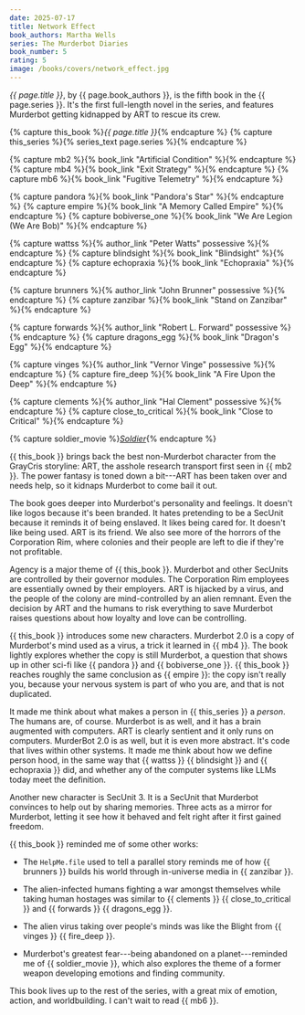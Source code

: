 ```yaml
---
date: 2025-07-17
title: Network Effect
book_authors: Martha Wells
series: The Murderbot Diaries
book_number: 5
rating: 5
image: /books/covers/network_effect.jpg
---
```


<cite class="book-title">{{ page.title }}</cite>, by <span
class="author-name">{{ page.book_authors }}</span>, is the fifth book in the
<span class="book-series">{{ page.series }}</span>. It's the first full-length
novel in the series, and features Murderbot getting kidnapped by ART to rescue
its crew.

{% capture this_book %}<cite class="book-title">{{ page.title }}</cite>{% endcapture %}
{% capture this_series %}{% series_text page.series %}{% endcapture %}

{% capture mb2 %}{% book_link "Artificial Condition" %}{% endcapture %}
{% capture mb4 %}{% book_link "Exit Strategy" %}{% endcapture %}
{% capture mb6 %}{% book_link "Fugitive Telemetry" %}{% endcapture %}

{% capture pandora %}{% book_link "Pandora's Star" %}{% endcapture %}
{% capture empire %}{% book_link "A Memory Called Empire" %}{% endcapture %}
{% capture bobiverse_one %}{% book_link "We Are Legion (We Are Bob)" %}{% endcapture %}

{% capture wattss %}{% author_link "Peter Watts" possessive %}{% endcapture %}
{% capture blindsight %}{% book_link "Blindsight" %}{% endcapture %}
{% capture echopraxia %}{% book_link "Echopraxia" %}{% endcapture %}

{% capture brunners %}{% author_link "John Brunner" possessive %}{% endcapture %}
{% capture zanzibar %}{% book_link "Stand on Zanzibar" %}{% endcapture %}

{% capture forwards %}{% author_link "Robert L. Forward" possessive %}{% endcapture %}
{% capture dragons_egg %}{% book_link "Dragon's Egg" %}{% endcapture %}

{% capture vinges %}{% author_link "Vernor Vinge" possessive %}{% endcapture %}
{% capture fire_deep %}{% book_link "A Fire Upon the Deep" %}{% endcapture %}

{% capture clements %}{% author_link "Hal Clement" possessive %}{% endcapture %}
{% capture close_to_critical %}{% book_link "Close to Critical" %}{% endcapture %}

{% capture soldier_movie %}[<cite class="movie-title">Soldier</cite>][soldier]{% endcapture %}

[soldier]: https://en.wikipedia.org/wiki/Soldier_(1998_American_film)

{{ this_book }} brings back the best non-Murderbot character from the GrayCris
storyline: ART, the asshole research transport first seen in {{ mb2 }}. The
power fantasy is toned down a bit---ART has been taken over and needs help, so
it kidnaps Murderbot to come bail it out.

The book goes deeper into Murderbot's personality and feelings. It doesn't
like logos because it's been branded. It hates pretending to be a SecUnit
because it reminds it of being enslaved. It likes being cared for. It doesn't
like being used. ART is its friend. We also see more of the horrors of the
Corporation Rim, where colonies and their people are left to die if they're
not profitable.

Agency is a major theme of {{ this_book }}. Murderbot and other SecUnits are
controlled by their governor modules. The Corporation Rim employees are
essentially owned by their employers. ART is hijacked by a virus, and the
people of the colony are mind-controlled by an alien remnant. Even the
decision by ART and the humans to risk everything to save Murderbot raises
questions about how loyalty and love can be controlling.

{{ this_book }} introduces some new characters. Murderbot 2.0 is a copy of
Murderbot's mind used as a virus, a trick it learned in {{ mb4 }}. The book
lightly explores whether the copy is still Murderbot, a question that shows up
in other sci-fi like {{ pandora }} and {{ bobiverse_one }}. {{ this_book }}
reaches roughly the same conclusion as {{ empire }}: the copy isn't really
you, because your nervous system is part of who you are, and that is not
duplicated.

It made me think about what makes a person in {{ this_series }} a _person_.
The humans are, of course. Murderbot is as well, and it has a brain augmented
with computers. ART is clearly sentient and it only runs on computers.
MurderBot 2.0 is as well, but it is even more abstract. It's code that lives
within other systems. It made me think about how we define person hood, in the
same way that {{ wattss }} {{ blindsight }} and {{ echopraxia }} did, and
whether any of the computer systems like LLMs today meet the definition.

Another new character is SecUnit 3. It is a SecUnit that Murderbot convinces
to help out by sharing memories. Three acts as a mirror for Murderbot, letting
it see how it behaved and felt right after it first gained freedom.

{{ this_book }} reminded me of some other works:

- The `HelpMe.file` used to tell a parallel story reminds me of how {{
  brunners }} builds his world through in-universe media in {{ zanzibar }}.

- The alien-infected humans fighting a war amongst themselves while taking
  human hostages was similar to {{ clements }} {{ close_to_critical }} and {{
  forwards }} {{ dragons_egg }}.

- The alien virus taking over people's minds was like the Blight from {{
  vinges }} {{ fire_deep }}.

- Murderbot's greatest fear---being abandoned on a planet---reminded me of {{
  soldier_movie }}, which also explores the theme of a former weapon
  developing emotions and finding community.

This book lives up to the rest of the series, with a great mix of emotion,
action, and worldbuilding. I can't wait to read {{ mb6 }}.
